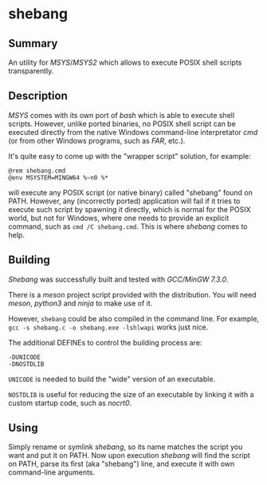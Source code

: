 shebang
=======

Summary
-------
An utility for _MSYS_/_MSYS2_ which allows to execute POSIX shell scripts transparently.

Description
-----------
_MSYS_ comes with its own port of _bash_ which is able to execute shell scripts. However,
unlike ported binaries, no POSIX shell script can be executed directly from the native
Windows command-line interpretator _cmd_ (or from other Windows programs, such as _FAR_,
etc.).

It's quite easy to come up with the "wrapper script" solution, for example:

    @rem shebang.cmd
    @env MSYSTEM=MINGW64 %~n0 %*

will execute any POSIX script (or native binary) called "shebang" found on PATH. However,
any (incorrectly ported) application will fail if it tries to execute such script by
spawning it directly, which is normal for the POSIX world, but not for Windows, where one
needs to provide an explicit command, such as `cmd /C shebang.cmd`. This is where _shebang_
comes to help.

Building
--------
_Shebang_ was successfully built and tested with _GCC/MinGW 7.3.0_.

There is a _meson_ project script provided with the distribution. You will need
_meson_, _python3_ and _ninja_ to make use of it.

However, `shebang` could be also compiled in the command line. For example,
`gcc -s shebang.c -o shebang.exe -lshlwapi` works just nice.

The additional DEFINEs to control the building process are:

    -DUNICODE
    -DNOSTDLIB

`UNICODE` is needed to build the "wide" version of an executable.

`NOSTDLIB` is useful for reducing the size of an executable by linking it with
a custom startup code, such as _nocrt0_.

Using
-----
Simply rename or symlink _shebang_, so its name matches the script you want and put it on PATH.
Now upon execution _shebang_ will find the script on PATH, parse its first (aka "shebang") line,
and execute it with own command-line arguments.
